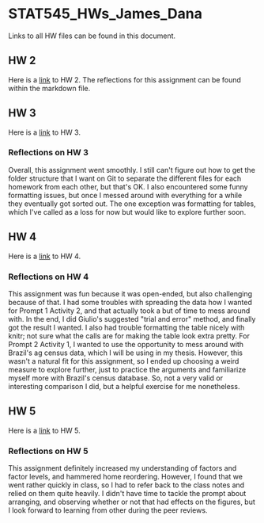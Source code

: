 # STAT545_HWs_James_Dana

Links to all HW files can be found in this document.

## HW 2
Here is a [link](https://github.com/danaj191/STAT545_HWs_James_Dana/blob/master/HW02_rmd.md) to HW 2. The reflections for this assignment can be found within the markdown file.

## HW 3
Here is a [link](https://github.com/danaj191/STAT545_HWs_James_Dana/blob/master/HW03_rmd.md) to HW 3.

### Reflections on HW 3
Overall, this assignment went smoothly. I still can't figure out how to get the folder structure that I want on Git to separate the different files for each homework from each other, but that's OK. I also encountered some funny formatting issues, but once I messed around with everything for a while they eventually got sorted out. The one exception was formatting for tables, which I've called as a loss for now but would like to explore further soon.

## HW 4
Here is a [link](https://github.com/danaj191/STAT545_HWs_James_Dana/blob/master/HW04_rmd.md) to HW 4.

### Reflections on HW 4
This assignment was fun because it was open-ended, but also challenging because of that. I had some troubles with spreading the data how I wanted for Prompt 1 Activity 2, and that actually took a but of time to mess around with. In the end, I did Giulio's suggested "trial and error" method, and finally got the result I wanted. I also had trouble formatting the table nicely with knitr; not sure what the calls are for making the table look extra pretty. For Prompt 2 Activity 1, I wanted to use the opportunity to mess around with Brazil's ag census data, which I will be using in my thesis. However, this wasn't a natural fit for this assignment, so I ended up choosing a weird measure to explore further, just to practice the arguments and familiarize myself more with Brazil's census database. So, not a very valid or interesting comparison I did, but a helpful exercise for me nonetheless.

## HW 5
Here is a [link]() to HW 5.

### Reflections on HW 5
This assignment definitely increased my understanding of factors and factor levels, and hammered home reordering. However, I found that we went rather quickly in class, so I had to refer back to the class notes and relied on them quite heavily. I didn't have time to tackle the prompt about arranging, and observing whether or not that had effects on the figures, but I look forward to learning from other during the peer reviews.

